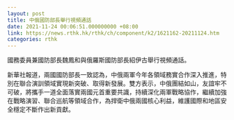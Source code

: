 ```yaml
---
layout: post
title: 中俄國防部長舉行視頻通話
date: 2021-11-24 00:06:51.000000000 +08:00
link: https://news.rthk.hk/rthk/ch/component/k2/1621162-20211124.htm
categories: rthk
---
```


國務委員兼國防部長魏鳳和與俄羅斯國防部長紹伊古舉行視頻通話。

新華社報道，兩國國防部長一致認為，中俄兩軍今年各領域務實合作深入推進，特別在聯合演訓領域實現新突破、取得新發展。雙方表示，中俄團結如山，友誼牢不可破，將攜手一道全面落實兩國元首重要共識，持續深化兩軍戰略協作，繼續加強在戰略演習、聯合巡航等領域合作，為捍衛中俄兩國核心利益，維護國際和地區安全穩定不斷作出新貢獻。
